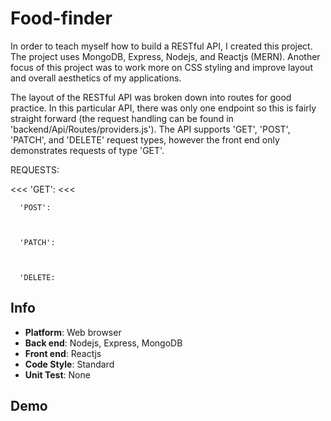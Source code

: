 # Food-finder
In order to teach myself how to build a RESTful API, I created this project. The project uses MongoDB, Express, Nodejs, and Reactjs (MERN). Another focus of this project was to work more on CSS styling and improve layout and overall aesthetics of my applications.

  The layout of the RESTful API was broken down into routes for good practice. In this particular API, there was only one endpoint so this is fairly straight forward (the request handling can be found in 'backend/Api/Routes/providers.js'). The API supports 'GET', 'POST', 'PATCH', and 'DELETE' request types, however the front end only demonstrates requests of type 'GET'. 
  
 REQUESTS:
 
   <<<
      'GET':
   <<<
 
      
      
      
      'POST':
      
      
      
      'PATCH':
      
      
      
      'DELETE:
      
      

Info
---
* **Platform**: Web browser
* **Back end**: Nodejs, Express, MongoDB
* **Front end**: Reactjs
* **Code Style**: Standard
* **Unit Test**: None

Demo
---
